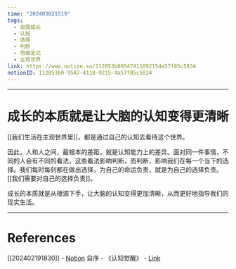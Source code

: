 ```yaml
---
time: "202403021519"
tags:
  - 自我成长
  - 认知
  - 选择
  - 判断
  - 思维定式
  - 主观世界
link: https://www.notion.so/112853b09547411892154a57f85c5834
notionID: 112853b0-9547-4118-9215-4a57f85c5834
---
```


--- 
# 成长的本质就是让大脑的认知变得更清晰

[[我们生活在主观世界里]]，都是通过自己的认知去看待这个世界。

因此，人和人之间，最根本的差距，就是认知能力上的差异。面对同一件事情，不同的人会有不同的看法，这些看法影响判断，而判断，影响我们在每一个当下的选择。我们每时每刻都在做出选择，为自己的命运负责，就是为自己的选择负责。[[我们需要对自己的选择负责]]。

成长的本质就是从根源下手，让大脑的认知变得更加清晰，从而更好地指导我们的现实生活。

---
# References

[[202402191830]] - [Notion](https://www.notion.so/202402191830-2ce4a28db835406399cca49e18beee93?pvs=4)
自序 - 《认知觉醒》 - [Link](https://weread.qq.com/web/reader/6a732ce07201202c6a7b30a)